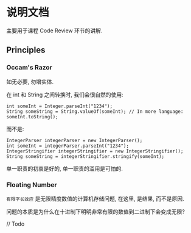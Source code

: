# 说明文档

主要用于课程 Code Review 环节的讲解.

## Principles

### Occam's Razor
 
如无必要, 勿增实体. 

在 int 和 String 之间转换时, 我们会很自然的使用:

```
int someInt = Integer.parseInt("1234");
String someString = String.valueOf(someInt); // In more language: someInt.toString();
```

而不是:

```
IntegerParser integerParser = new IntegerParser();
int someInt = integerParser.parseInt("1234");
IntegerStringifier integerStringifier = new IntegerStringifier();
String someString = integerStringifier.stringify(someInt);
```

单一职责的初衷是好的, 单一职责的滥用是可怕的.

### Floating Number

`有限字长效应` 是无限精度数值的计算机存储问题, 在这里, 是结果, 而不是原因.

问题的本质是为什么在十进制下明明非常有限的数值到二进制下会变成无限?

// Todo 


